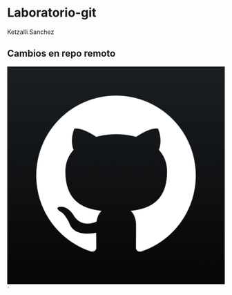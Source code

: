 # Laboratorio-git
Ketzalli Sanchez

## Cambios en repo remoto


![logogit](/Imagenes/logogit.png)´



